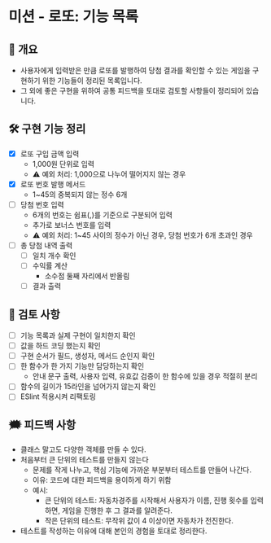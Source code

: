 # 미션 - 로또: 기능 목록

## 🔖 개요
- 사용자에게 입력받은 만큼 로또를 발행하여 당첨 결과를 확인할 수 있는 게임을 구현하기 위한 기능들이 정리된 목록입니다.
- 그 외에 좋은 구현을 위하여 공통 피드백을 토대로 검토할 사항들이 정리되어 있습니다.

## 🛠️ 구현 기능 정리
- [x] 로또 구입 금액 입력
    - 1,000원 단위로 입력
    - ⚠️ 예외 처리: 1,000으로 나누어 떨어지지 않는 경우
- [x] 로또 번호 발행 메서드
    - 1~45의 중복되지 않는 정수 6개
- [ ] 당첨 번호 입력
    - 6개의 번호는 쉼표(,)를 기준으로 구분되어 입력
    - 추가로 보너스 번호를 입력
    - ⚠️ 예외 처리: 1~45 사이의 정수가 아닌 경우, 당첨 번호가 6개 초과인 경우
- [ ] 총 당첨 내역 출력
    - [ ] 일치 개수 확인
    - [ ] 수익률 계산
        - 소수점 둘째 자리에서 반올림
    - [ ] 결과 출력

## 🧐 검토 사항
- [ ] 기능 목록과 실제 구현이 일치한지 확인
- [ ] 값을 하드 코딩 했는지 확인
- [ ] 구현 순서가 필드, 생성자, 메서드 순인지 확인
- [ ] 한 함수가 한 가지 기능만 담당하는지 확인
    - 안내 문구 출력, 사용자 입력, 유효값 검증이 한 함수에 있을 경우 적절히 분리
- [ ] 함수의 길이가 15라인을 넘어가지 않는지 확인
- [ ] ESlint 적용시켜 리팩토링

## 🗯️ 피드백 사항
- 클래스 말고도 다양한 객체를 만들 수 있다.
- 처음부터 큰 단위의 테스트를 만들지 않는다
    - 문제를 작게 나누고, 핵심 기능에 가까운 부분부터 테스트를 만들어 나간다.
    - 이유: 코드에 대한 피드백을 용이하게 하기 위함
    - 예시:
        - 큰 단위의 테스트: 자동차경주를 시작해서 사용자가 이름, 진행 횟수를 입력하면, 게임을 진행한 후 그 결과를 알려준다.
        - 작은 단위의 테스트: 무작위 값이 4 이상이면 자동차가 전진한다.
- 테스트를 작성하는 이유에 대해 본인의 경험을 토대로 정리한다.